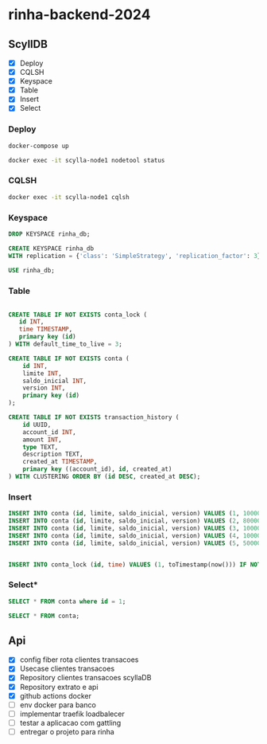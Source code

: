 # rinha-backend-2024


## ScyllDB

- [x] Deploy
- [x] CQLSH
- [X] Keyspace
- [X] Table
- [X] Insert
- [X] Select

### Deploy

```bash
docker-compose up

docker exec -it scylla-node1 nodetool status
```

### CQLSH

```bash
docker exec -it scylla-node1 cqlsh
```

### Keyspace

```sql
DROP KEYSPACE rinha_db;

CREATE KEYSPACE rinha_db
WITH replication = {'class': 'SimpleStrategy', 'replication_factor': 3};
       
USE rinha_db;
```
### Table

```sql

CREATE TABLE IF NOT EXISTS conta_lock (
   id INT,
   time TIMESTAMP,
   primary key (id)
) WITH default_time_to_live = 3;

CREATE TABLE IF NOT EXISTS conta (
    id INT,
    limite INT,
    saldo_inicial INT,
    version INT,
    primary key (id)                   
);

CREATE TABLE IF NOT EXISTS transaction_history (
    id UUID,
    account_id INT,
    amount INT,
    type TEXT,
    description TEXT,
    created_at TIMESTAMP,
    primary key ((account_id), id, created_at)
) WITH CLUSTERING ORDER BY (id DESC, created_at DESC);

```

### Insert

```sql
INSERT INTO conta (id, limite, saldo_inicial, version) VALUES (1, 100000, 0, 1);
INSERT INTO conta (id, limite, saldo_inicial, version) VALUES (2, 80000, 0, 1);
INSERT INTO conta (id, limite, saldo_inicial, version) VALUES (3, 1000000, 0, 1);
INSERT INTO conta (id, limite, saldo_inicial, version) VALUES (4, 10000000, 0, 1);
INSERT INTO conta (id, limite, saldo_inicial, version) VALUES (5, 500000, 0, 1);


INSERT INTO conta_lock (id, time) VALUES (1, toTimestamp(now())) IF NOT EXISTS; 
```

### Select*

```sql
SELECT * FROM conta where id = 1;

SELECT * FROM conta;
```


## Api

- [x] config fiber rota clientes transacoes 
- [x] Usecase clientes transacoes 
- [x] Repository clientes transacoes scyllaDB
- [x] Repository extrato e api
- [x] github actions docker
- [ ] env docker para banco
- [ ] implementar traefik loadbalecer
- [ ] testar a aplicacao com gattling
- [ ] entregar o projeto para rinha
